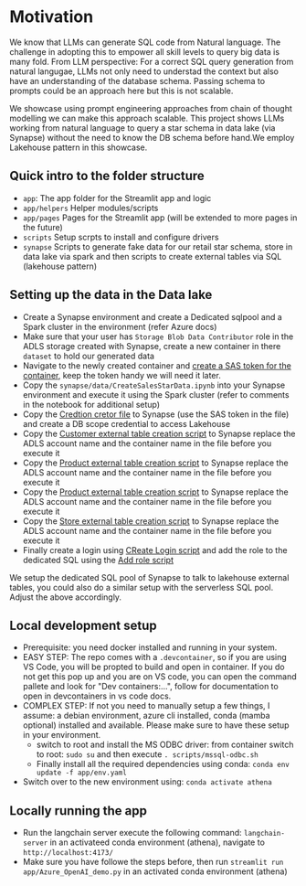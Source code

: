 
# Motivation

We know that LLMs can generate SQL code from Natural language. The challenge in adopting this to empower all skill levels to query big data is many fold. From LLM perspective: For a correct SQL query generation from natural langugae, LLMs not only need to understad the context but also have an understanding of the database schema. Passing schema to prompts could be an approach here but this is not scalable. 

We showcase using prompt engineering approaches from chain of thought modelling we can make this approach scalable. This project shows LLMs working from natural language to query a star schema in data lake (via Synapse) without the need to know the DB schema before hand.We employ Lakehouse pattern in this showcase.

## Quick intro to the folder structure

- `app`: The app folder for the Streamlit app and logic 
- `app/helpers` Helper modules/scripts
- `app/pages` Pages for the Streamlit app (will be extended to more pages in the future)
- `scripts` Setup scrpts to install and configure drivers
- `synapse` Scripts to generate fake data for our retail star schema, store in data lake via spark and then scripts to create external tables via SQL (lakehouse pattern)

## Setting up the data in the Data lake
- Create a Synapse environment and create a Dedicated sqlpool and a Spark cluster in the environment (refer Azure docs)
- Make sure that your user has `Storage Blob Data Contributor` role in the ADLS storage created with Synapse, create a new container in there `dataset` to hold our generated data
- Navigate to the newly created container and [create a SAS token for the container](https://learn.microsoft.com/en-us/azure/cognitive-services/translator/document-translation/how-to-guides/create-sas-tokens?tabs=Containers), keep the token handy we will need it later. 
- Copy the `synapse/data/CreateSalesStarData.ipynb` into your Synapse environment and execute it using the Spark cluster (refer to comments in the notebook for additional setup)
- Copy the [Credtion cretor file](synapse/sql/CreateDBScopedCred.sql) to Synapse (use the SAS token in the file) and create a DB scope credential to access Lakehouse
- Copy the [Customer external table creation script](synapse/sql/CreateCustomerExternal.sql) to Synapse replace the ADLS account name and the container name in the file before you execute it
- Copy the [Product external table creation script](synapse/sql/CreateProductExternal.sql) to Synapse replace the ADLS account name and the container name in the file before you execute it
- Copy the [Product external table creation script](synapse/sql/CreateSalesExternal.sql) to Synapse replace the ADLS account name and the container name in the file before you execute it
- Copy the [Store external table creation script](synapse/sql/CreateStoreExternal.sql) to Synapse replace the ADLS account name and the container name in the file before you execute it
- Finally create a login using [CReate Login script](synapse/sql/CreateLogin.sql) and add the role to the dedicated SQL using the [Add role script](synapse/sql/AddRole.sql)

We setup the dedicated SQL pool of Synapse to talk to lakehouse external tables, you could also do a similar setup with the serverless SQL pool. Adjust the above accordingly. 

## Local development setup

- Prerequisite: you need docker installed and running in your system. 
- EASY STEP: The repo comes with a `.devcontainer`, so if you are using VS Code, you will be propted to build and open in container. If you do not get this pop up and you are on VS code, you can open the command pallete and look for "Dev containers:...", follow for documentation to open in devcontainers in vs code docs. 
- COMPLEX STEP: If not you need to manually setup a few things, I assume: a debian environment, azure cli installed, conda (mamba optional) installed and available. Please make sure to have these setup in your environment. 
  - switch to root and install the MS ODBC driver: from container switch to root: `sudo su` and then execute `. scripts/mssql-odbc.sh`
  - Finally install all the required dependencies using conda: `conda env update -f app/env.yaml`
- Switch over to the new environment using: `conda activate athena`

## Locally running the app

- Run the langchain server execute the following command: `langchain-server` in an activateed conda environment (athena), navigate to `http://localhost:4173/`
- Make sure you have followe the steps before, then run `streamlit run app/Azure_OpenAI_demo.py` in an activated conda environment (athena)

